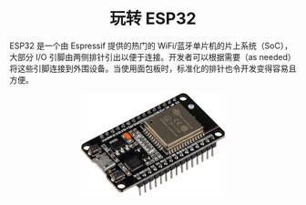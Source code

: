 <div align="center">
<h1>玩转 ESP32</h1>
</div

>ESP32 是一个由 Espressif 提供的热门的 WiFi/蓝牙单片机的片上系统（SoC），大部分 I/O 引脚由两侧排针引出以便于连接。开发者可以根据需要（as needed）将这些引脚连接到外围设备。当使用面包板时，标准化的排针也令开发变得容易且方便。

<div align="center">
<img src="./01-ESP32介绍/images/esp32.jpg" width="50%">
</div>
